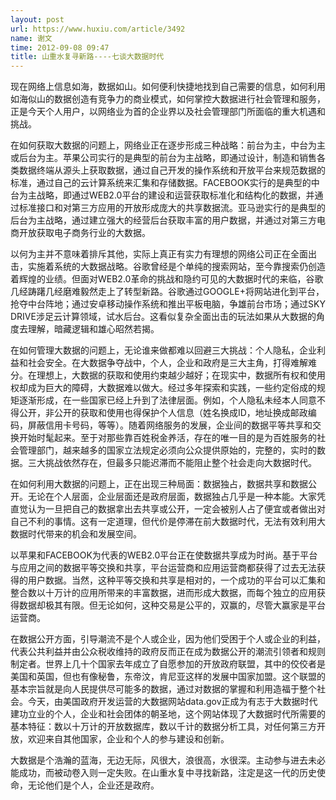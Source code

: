 ```yaml
---
layout: post
url: https://www.huxiu.com/article/3492
name: 谢文
time: 2012-09-08 09:47
title: 山重水复寻新路----七谈大数据时代
---
```

现在网络上信息如海，数据如山。如何便利快捷地找到自己需要的信息，如何利用如海似山的数据创造有竞争力的商业模式，如何掌控大数据进行社会管理和服务，正是今天个人用户，以网络业为首的企业界以及社会管理部门所面临的重大机遇和挑战。

在如何获取大数据的问题上，网络业正在逐步形成三种战略：前台为主，中台为主或后台为主。苹果公司实行的是典型的前台为主战略，即通过设计，制造和销售各类数据终端从源头上获取数据，通过自己开发的操作系统和开放平台来规范数据的标准，通过自己的云计算系统来汇集和存储数据。FACEBOOK实行的是典型的中台为主战略，即通过WEB2.0平台的建设和运营获取标准化和结构化的数据，并通过标准接口和对第三方应用的开放形成庞大的共享数据流。亚马逊实行的是典型的后台为主战略，通过建立强大的经营后台获取丰富的用户数据，并通过对第三方电商开放获取电子商务行业的大数据。

以何为主并不意味着排斥其他，实际上真正有实力有理想的网络公司正在全面出击，实施着系统的大数据战略。谷歌曾经是个单纯的搜索网站，至今靠搜索仍创造着辉煌的业绩。但面对WEB2.0革命的挑战和隐约可见的大数据时代的来临，谷歌几经踌躇几经磨难毅然走上了转型新路。谷歌通过GOOGLE+将网站进化到平台，抢夺中台阵地；通过安卓移动操作系统和推出平板电脑，争雄前台市场；通过SKY DRIVE涉足云计算领域，试水后台。这看似复杂全面出击的玩法如果从大数据的角度去理解，暗藏逻辑和雄心昭然若揭。

在如何管理大数据的问题上，无论谁来做都难以回避三大挑战：个人隐私，企业利益和社会安全。在大数据争夺战中，个人，企业和政府是三大主角，打得难解难分。在理想上，大数据的获取和使用约束越少越好；在现实中，数据所有权和使用权却成为巨大的障碍，大数据难以做大。经过多年探索和实践，一些约定俗成的规矩逐渐形成，在一些国家已经上升到了法律层面。例如，个人隐私未经本人同意不得公开，非公开的获取和使用也得保护个人信息（姓名换成ID，地址换成邮政编码，屏蔽信用卡号码，等等）。随着网络服务的发展，企业间的数据平等共享和交换开始时髦起来。至于对那些靠百姓税金养活，存在的唯一目的是为百姓服务的社会管理部门，越来越多的国家立法规定必须向公众提供原始的，完整的，实时的数据。三大挑战依然存在，但最多只能迟滞而不能阻止整个社会走向大数据时代。

在如何利用大数据的问题上，正在出现三种局面：数据独占，数据共享和数据公开。无论在个人层面，企业层面还是政府层面，数据独占几乎是一种本能。大家凭直觉认为一旦把自己的数据拿出去共享或公开，一定会被别人占了便宜或者做出对自己不利的事情。这有一定道理，但代价是停滞在前大数据时代，无法有效利用大数据时代带来的机会和发展空间。

以苹果和FACEBOOK为代表的WEB2.0平台正在使数据共享成为时尚。基于平台与应用之间的数据平等交换和共享，平台运营商和应用运营商都获得了过去无法获得的用户数据。当然，这种平等交换和共享是相对的，一个成功的平台可以汇集和整合数以十万计的应用所带来的丰富数据，进而形成大数据，而每个独立的应用获得数据却极其有限。但无论如何，这种交易是公平的，双赢的，尽管大赢家是平台运营商。

在数据公开方面，引导潮流不是个人或企业，因为他们受困于个人或企业的利益，代表公共利益并由公众税收维持的政府反而正在成为数据公开的潮流引领者和规则制定者。世界上几十个国家去年成立了自愿参加的开放政府联盟，其中的佼佼者是美国和英国，但也有像秘鲁，东帝汶，肯尼亚这样的发展中国家加盟。这个联盟的基本宗旨就是向人民提供尽可能多的数据，通过对数据的掌握和利用造福于整个社会。今天，由美国政府开发运营的大数据网站data.gov正成为有志于大数据时代建功立业的个人，企业和社会团体的朝圣地，这个网站体现了大数据时代所需要的基本特征：数以十万计的开放数据库，数以千计的数据分析工具，对任何第三方开放，欢迎来自其他国家，企业和个人的参与建设和创新。

大数据是个浩瀚的蓝海，无边无际，风很大，浪很高，水很深。主动参与进去未必能成功，而被动卷入则一定失败。在山重水复中寻找新路，注定是这一代的历史使命，无论他们是个人，企业还是政府。

